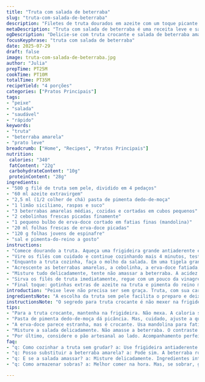 ```yaml
---
title: "Truta com salada de beterraba"
slug: "truta-com-salada-de-beterraba"
description: "Filetes de truta dourados em azeite com um toque picante de pasta de pimenta, acompanhados por uma salada fresca de beterrabas amarelas, erva-doce crocante, espinafre baby e uma vinagrete cítrica. Troca da beterraba tradicional pela amarela para um sabor mais suave e visual diferenciado. Uso de caldo de limão siciliano no lugar do limão comum, trazendo aroma mais complexo. Prato leve, sem glúten, lactose, ovos ou frutos secos, ideal pra quem busca algo saudável e sofisticado em pouco tempo."
metaDescription: "Truta com salada de beterraba é uma receita leve e saborosa, perfeita para refeições saudáveis e sofisticadas."
ogDescription: "Delicie-se com truta crocante e salada de beterraba amarela, um prato fresco, perfeito para jantares rápidos e saudáveis."
focusKeyphrase: "truta com salada de beterraba"
date: 2025-07-29
draft: false
image: truta-com-salada-de-beterraba.jpg
author: "Julia"
prepTime: PT25M
cookTime: PT10M
totalTime: PT35M
recipeYield: "4 porções"
categories: ["Pratos Principais"]
tags:
- "peixe"
- "salada"
- "saudável"
- "rápido"
keywords:
- "truta"
- "beterraba amarela"
- "prato leve"
breadcrumb: ["Home", "Recipes", "Pratos Principais"]
nutrition: 
 calories: "340"
 fatContent: "22g"
 carbohydrateContent: "10g"
 proteinContent: "28g"
ingredients:
- "500 g filé de truta sem pele, dividido em 4 pedaços"
- "60 ml azeite extravirgem"
- "2,5 ml (1/2 colher de chá) pasta de pimenta dedo-de-moça"
- "1 limão siciliano, raspas e suco"
- "3 beterrabas amarelas médias, cozidas e cortadas em cubos pequenos"
- "2 cebolinhas frescas picadas finamente"
- "1 pequeno bulbo de erva-doce cortado em fatias finas (mandolina)"
- "20 ml folhas frescas de erva-doce picadas"
- "120 g folhas jovens de espinafre"
- "sal e pimenta-do-reino a gosto"
instructions:
- "Comece dourando a truta. Aqueça uma frigideira grande antiaderente em fogo médio-alto, coloque 30 ml de azeite. Coloque os pedaços de truta com a pele para baixo, deixe 4 minutos sem mexer até formar uma crosta dourada."
- "Vire os filés com cuidado e continue cozinhando mais 4 minutos, teste ponto conforme preferência. Retire do fogo e reserve."
- "Enquanto a truta cozinha, faça o molho da salada. Em uma tigela grande, misture o azeite restante, a pasta de pimenta, as raspas e o suco de limão siciliano. Tempere com sal e pimenta a gosto."
- "Acrescente as beterrabas amarelas, a cebolinha, a erva-doce fatiada, as folhas da erva-doce picadas e o espinafre baby."
- "Misture tudo delicadamente, tente não amassar a beterraba. A acidez do limão vai equilibrar a doçura da beterraba e o crocante da erva-doce dá contraste."
- "Sirva os filés de truta imediatamente, regue com um pouco da vinagrete, ao lado a salada. Se quiser, ofereça fatias de pão artesanal para acompanhar."
- "Final toque: gotinhas extras de azeite na truta e pimenta do reino moída na hora."
introduction: "Peixe leve não precisa ser sem graça. Truta, com sua carne delicada, se combina bem com sabores intensos e frescos. Beterraba amarela ao invés da comum traz suavidade e cor que se destacam no prato. Um toque picante da pasta de pimenta dedo-de-moça levanta o sabor sem exageros. A mistura entre crocante e macio, ácido e doce, transforma a receita em um jeito simples de comer bem e diferente. Rápido, fácil, do forno ao prato em pouco tempo. Para dias de pressa ou um jantar caprichado e sem complicação na cozinha. O limão siciliano entra para dar aroma especial, uma fruta presente em muitas receitas brasileiras modernas, deixando o prato com visual e sabor que saltam aos olhos. Nada de ingredientes pesados. Sem glúten, lactose ou ovos. Só o essencial, sabor e saúde."
ingredientsNote: "A escolha da truta sem pele facilita o preparo e deixa o peixe mais macio na boca. O azeite extravirgem deve ser de boa qualidade, para ajudar a formar uma superfície crocante na frigideira e evitar que o peixe grude. A pasta de pimenta dedo-de-moça substitui o sambal oelek original, trazendo um toque brasileiro no sabor picante, mais familiar e menos fermentado. O limão siciliano é escolhido por seu aroma distinto, substituindo o limão comum da receita original. Beterrabas amarelas entram para suavizar a doçura e para inovar no visual. A cebolinha confere levece e um toque de frescor herbáceo, enquanto a erva-doce dá crocância e um sabor anisado para equilibrar. O espinafre baby traz um verde vibrante e textura macia. Quanto ao sal e pimenta, recomenda-se ajustar ao gosto, equilibrando as notas ácidas e doces."
instructionsNote: "O segredo para truta crocante é não mexer na frigideira até que se forme uma crosta dourada. Usar uma frigideira antiaderente ajuda a não grudar e evita uso excessivo de óleo. O tempo de cozimento pode variar conforme a espessura do filé, ficar de olho para não passar do ponto. A pasta de pimenta deve ser adicionada na vinagrete para incorporar seu sabor de forma harmoniosa com o limão. O preparo da salada pode ser feito enquanto a truta cozinha, otimiza o tempo. A mandolina ajuda a fatiar a erva-doce muito fininha, garantindo leve crocância que contrasta com a beterraba macia. Misture a salada delicadamente para não danificar os ingredientes. Servir imediatamente para preservar a textura da truta e o frescor da salada. Um pão artesanal, tipo ciabatta ou pão de fermentação natural, complementa muito bem a refeição, para aproveitar o molho que fica no prato."
tips:
- "Para a truta crocante, mantenha na frigideira. Não mexa. A caloria se transforma em crocância. 4 minutos de um lado, 4 do outro. Use fogo médio-alto e frigideira antiaderente. A superfície fica perfeita. Se grudar, sai errado. Azeite de qualidade precisa, não economize. Isso faz diferença."
- "Pasta de pimenta dedo-de-moça dá picância. Mas, cuidado, ajuste a quantidade. Não quer irritar o paladar. Opte por uma marca de qualidade. Balanceie com o limão. Limão siciliano é o preferido. Aroma que encanta. Misture tudo no molho da salada. Cheiro maravilhoso. Salada perfeita também precisa de tempero."
- "A erva-doce parece estranha, mas é crocante. Usa mandolina para fatiar fininha? Se não, faca bem afiada. Salada precisa de frescor. A cebolinha dá leveza. E a beterraba amarela? Tão linda e doce, traz suavidade ao prato. Corte em cubos pequenos para uma apresentação que brilha. Olha só, o visual faz diferença."
- "Misture a salada delicadamente. Não amasse a beterraba. O contraste de texturas é essencial. O espinafre traz uma cor vibrante. E o toque final? O azeite por cima na hora de servir. Um pingo a mais de sabor. Não esqueça da pimenta moída na hora. Realça tudo, aroma e sabor em alta."
- "Por último, considere o pão artesanal ao lado. Acompanhamento perfeito para o molho do prato. Ciabatta ou pão de fermentação natural? Qualquer um se encaixa bem. Além disso, a textura do pão harmoniza. Só não deixe muito tempo exposto; frescor é crucial."
faq:
- "q: Como cozinhar a truta sem grudar? a: Use frigideira antiaderente. Azeite quente é vital. Não mexa até dourar. Isso cria a crosta. Depois vire com cuidado. O toque final é não deixar passar do ponto. Fique de olho."
- "q: Posso substituir a beterraba amarela? a: Pode sim. A beterraba roxa funciona. Mas o sabor muda. O visual também. Busque o que combina mais. Pense nas cores do prato. Sempre equilíbrio é chave aqui."
- "q: E se a salada amassar? a: Misture delicadamente. Ingredientes inteiros, aparência importa. Contraste de texturas em alta. Se a beterraba estiver mole, use menos tempo no cozimento. Experimente tudo e ajuste."
- "q: Como armazenar sobras? a: Melhor comer na hora. Mas, se sobrar, guarde na geladeira. Use pote fechado. Contudo, evite deixar muito tempo. Salada perde frescor rápido. Refeição no dia seguinte pode funcionar, mas textura muda."

---
```

